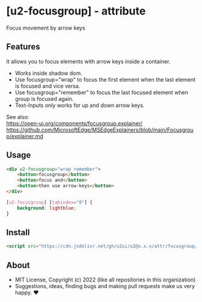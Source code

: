 # [u2-focusgroup] - attribute
Focus movement by arrow keys

## Features

It allows you to focus elements with arrow keys inside a container.  

- Works inside shadow dom.
- Use focusgroup="wrap" to focus the first element when the last element is focused and vice versa.
- Use focusgroup="remember" to focus the last focused element when group is focused again.
- Text-Inputs only works for up and down arrow keys.


See also:  
https://open-ui.org/components/focusgroup.explainer/  
https://github.com/MicrosoftEdge/MSEdgeExplainers/blob/main/Focusgroup/explainer.md

## Usage

```html
<div u2-focusgroup="wrap remember">
    <button>focusgroup</button>
    <button>focus and</button>
    <button>then use arrow-keys</button>
</div>
```

```css
[u2-focusgroup] [tabindex="0"] {
    background: lightblue;
}
```

## Install

```html
<script src="https://cdn.jsdelivr.net/gh/u2ui/u2@x.x.x/attr/focusgroup/focusgroup.min.js" type=module async></script>
```

## About

- MIT License, Copyright (c) 2022 <u2> (like all repositories in this organization) <br>
- Suggestions, ideas, finding bugs and making pull requests make us very happy. ♥

